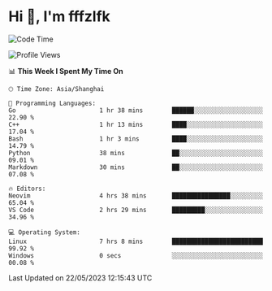 # Hi 👋, I'm fffzlfk

<!--START_SECTION:waka-->
![Code Time](http://img.shields.io/badge/Code%20Time-213%20hrs%2058%20mins-blue)

![Profile Views](http://img.shields.io/badge/Profile%20Views-1-blue)

📊 **This Week I Spent My Time On** 

```text
🕑︎ Time Zone: Asia/Shanghai

💬 Programming Languages: 
Go                       1 hr 38 mins        ██████░░░░░░░░░░░░░░░░░░░   22.90 % 
C++                      1 hr 13 mins        ████░░░░░░░░░░░░░░░░░░░░░   17.04 % 
Bash                     1 hr 3 mins         ████░░░░░░░░░░░░░░░░░░░░░   14.79 % 
Python                   38 mins             ██░░░░░░░░░░░░░░░░░░░░░░░   09.01 % 
Markdown                 30 mins             ██░░░░░░░░░░░░░░░░░░░░░░░   07.08 % 

🔥 Editors: 
Neovim                   4 hrs 38 mins       ████████████████░░░░░░░░░   65.04 % 
VS Code                  2 hrs 29 mins       █████████░░░░░░░░░░░░░░░░   34.96 % 

💻 Operating System: 
Linux                    7 hrs 8 mins        █████████████████████████   99.92 % 
Windows                  0 secs              ░░░░░░░░░░░░░░░░░░░░░░░░░   00.08 % 
```


 Last Updated on 22/05/2023 12:15:43 UTC
<!--END_SECTION:waka-->
